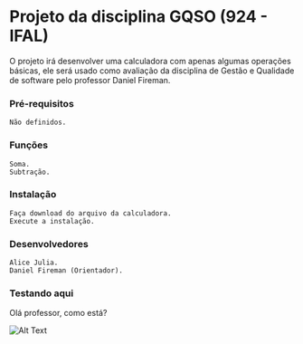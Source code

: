 # Projeto da disciplina GQSO (924 - IFAL)

O projeto irá desenvolver uma calculadora com apenas algumas operações básicas, ele será usado como avaliação da disciplina de Gestão e Qualidade de software pelo professor Daniel Fireman.

### Pré-requisitos
```
Não definidos.
```
### Funções
```
Soma.
Subtração.
```

### Instalação
```
Faça download do arquivo da calculadora.
Execute a instalação.
```

### Desenvolvedores
```
Alice Julia.
Daniel Fireman (Orientador).
```

### Testando aqui

Olá professor, como está?

![Alt Text](https://media.giphy.com/media/vFKqnCdLPNOKc/giphy.gif)    
